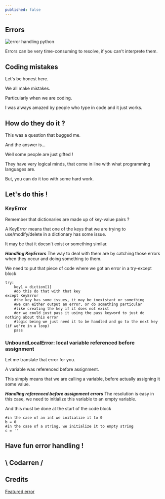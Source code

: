 ```yaml
---
published: false
---
```

## Errors
![error handling python](https://github.com/codarrenvelvindron/codarrenvelvindron.github.io/raw/master/images/Common_Sitemaps_Errors_and_How_to_Fix_Them.jpg)

Errors can be very time-consuming to resolve, if you can't interprete them.

## Coding mistakes
Let's be honest here.

We all make mistakes.

Particularly when we are coding.

I was always amazed by people who type in code and it just works.

## How do they do it ?
This was a question that bugged me.

And the answer is...

Well some people are just gifted !

They have very logical minds, that come in line with what programming languages are.

But, you can do it too with some hard work.

## Let's do this !

### KeyError
Remember that dictionaries are made up of key-value pairs ?

A KeyError means that one of the keys that we are trying to use/modify/delete in a dictionary has some issue.

It may be that it doesn't exist or something similar.

***Handling KeyErrors***
The way to deal with them are by catching those errors when they occur and doing something to them.

We need to put that piece of code where we got an error in a try-except block
```
try:
    key1 = diction[1]
    #do this do that with that key
except KeyError
    #the key has some issues, it may be inexistant or something
    #we can either output an error, or do something particular 
    #like creating the key if it does not exist
    #or we could just pass it using the pass keyword to just do nothing about this error
    #logic being we just need it to be handled and go to the next key (if we're in a loop)
    pass
```

### UnboundLocalError: local variable referenced before assignment
Let me translate that error for you.

A variable was referenced before assignment.

This simply means that we are calling a variable, before actually assigning it some value.

***Handling referenced before assignment errors***
The resolution is easy in this case, we need to initialize this variable to an empty variable.

And this must be done at the start of the code block

```
#in the case of an int we initialize it to 0
b = 0
#in the case of a string, we initialize it to empty string
c = ''
```

## Have fun error handling !

## \ Codarren /

## Credits
[Featured error](https://dynomapper.com/images/Common_Sitemaps_Errors_and_How_to_Fix_Them.jpg)
